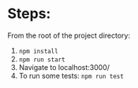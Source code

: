 # Steps:
From the root of the project directory:
1. ```npm install```
2. ```npm run start```
3. Navigate to localhost:3000/
4. To run some tests: ```npm run test```